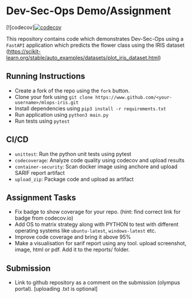 # Dev-Sec-Ops Demo/Assignment

[![codecov][![codecov](https://codecov.io/gh/swathi14-5/devsecops-iris/branch/master/graph/badge.svg?token=BI069NHK2A)](https://codecov.io/gh/swathi14-5/devsecops-iris)

This repository contains code which demonstrates Dev-Sec-Ops using a `FastAPI` application which predicts the flower class using the IRIS dataset (https://scikit-learn.org/stable/auto_examples/datasets/plot_iris_dataset.html)

## Running Instructions
- Create a fork of the repo using the `fork` button.
- Clone your fork using `git clone https://www.github.com/<your-username>/mlops-iris.git`
- Install dependencies using `pip3 install -r requirements.txt`
- Run application using `python3 main.py`
- Run tests using `pytest`

## CI/CD
- `unittest`: Run the python unit tests using pytest
- `codecoverage`: Analyze code quality using codecov and upload results
- `container-security`: Scan docker image using anchore and upload SARIF report artifact
- `upload_zip`: Package code and upload as artifact


## Assignment Tasks
- Fix badge to show coverage for your repo. (hint: find correct link for badge from codecov.io)
- Add OS to matrix strategy along with PYTHON to test with different operating systems like `ubuntu-latest`, `windows-latest`  etc.
- Improve code coverage and bring it above 95%
- Make a visualisation for sarif report using any tool. upload screenshot, image, html or pdf. Add it to the reports/ folder. 

## Submission
- Link to github repository as a comment on the submission (olympus portal). [uploading .txt is optional]
